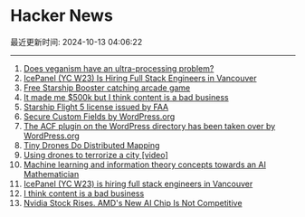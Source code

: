 # Hacker News

最近更新时间: 2024-10-13 04:06:22

--- 
1. [Does veganism have an ultra-processing problem?](https://www.bbc.com/future/article/20241011-what-explains-increasing-anxiety-about-ultra-processed-plant-based-foods) 
2. [IcePanel (YC W23) Is Hiring Full Stack Engineers in Vancouver](https://www.ycombinator.com/companies/icepanel/jobs/rTmu6sL-senior-full-stack-software-engineer) 
3. [Free Starship Booster catching arcade game](https://mechazilla.io/) 
4. [It made me $500k but I think content is a bad business](https://swizec.com/blog/it-made-me-500k-but-i-think-content-is-a-bad-business/) 
5. [Starship Flight 5 license issued by FAA](https://drs.faa.gov/browse/excelExternalWindow/DRSDOCID173891218620231102140506.0001?modalOpened=true) 
6. [Secure Custom Fields by WordPress.org](https://wordpress.org/plugins/advanced-custom-fields/) 
7. [The ACF plugin on the WordPress directory has been taken over by WordPress.org](https://twitter.com/wp_acf/status/1845169499064107049) 
8. [Tiny Drones Do Distributed Mapping](https://hackaday.com/2024/10/11/tiny-drones-do-distributed-mapping/) 
9. [Using drones to terrorize a city [video]](https://www.youtube.com/watch?v=InGah1DF2Cc) 
10. [Machine learning and information theory concepts towards an AI Mathematician](https://arxiv.org/abs/2403.04571) 
11. [IcePanel (YC W23) is hiring full stack engineers in Vancouver](https://www.ycombinator.com/companies/icepanel/jobs/rTmu6sL-senior-full-stack-software-engineer) 
12. [I think content is a bad business](https://swizec.com/blog/it-made-me-500k-but-i-think-content-is-a-bad-business/) 
13. [Nvidia Stock Rises. AMD's New AI Chip Is Not Competitive](https://www.barrons.com/articles/nvidia-stock-price-amd-ai-chips-b6c42016) 
